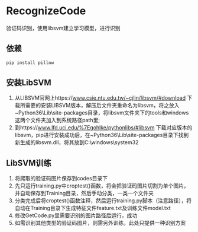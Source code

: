 # RecognizeCode
验证码识别，使用libsvm建立学习模型，进行识别
## 依赖
~~~python
pip install pillow
~~~
## 安装LibSVM
1. 从LIBSVM官网上https://www.csie.ntu.edu.tw/~cjlin/libsvm/#download 下载所需要的安装LIBSVM版本，解压后文件夹重命名为libsvm，将之放入~Python36\Lib\site-packages目录，将libsvm文件夹下的tools和windows这两个文件夹加入到系统路径path里;
2. 到https://www.lfd.uci.edu/%7Egohlke/pythonlibs/#libsvm 下载对应版本的libsvm，pip进行安装成功后，在~Python36\Lib\site-packages目录下找到新生成的libsvm.dll，将其放到C:\windows\system32
## LibSVM训练
1. 将爬取的验证码图片保存到codes目录下
2. 先只运行training.py中croptest()函数，将会把验证码图片切割为单个图片，并自动保存到Training目录，然后手动分类，一类一个文件夹
3. 分类完成后将croptest()函数注释，然后运行training.py脚本（注意路径），将自动在Training目录下生成特征文件feature.txt及训练文件model.txt
4. 修改GetCode.py里需要识别的图片路径后运行，成功
5. 如需识别其他类型的验证码图片，则需另外训练，此处只提供一种识别方案
